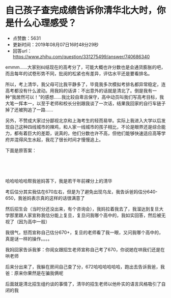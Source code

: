 # 自己孩子查完成绩告诉你清华北大时，你是什么心理感受？
- 点赞数：5631
- 更新时间：2019年08月07日16时48分29秒
- 回答url：https://www.zhihu.com/question/331275499/answer/740686340
<body>
 <p data-pid="awfMUYfy">emmm……大家别纠结现在的高考分了，可能大概也许分数也是会通货膨胀的吧，而且每年的试卷形势不同，批阅的松紧也有差异，评估水平还是要看排名。</p>
 <p data-pid="PJBl8uV0">所以，考上清华，我父母可比我平静多了，毕竟我多次模拟考排名都异常稳定，连高考都没有什么波动。用我妈的话讲：不出意外的话就是清北了。倒是我有一种“我居然可以！”的感想……我比较自卑且保守，高中动员叫我们写高考目标，我大笔一挥本一，以至于老师和校长分别跟我谈了一次话，结果我回家的自行车链子掉了还被狗追了一路……</p>
 <p data-pid="W00wp5bf">另外，不赞成大家过分鄙视北京和上海考生的轻而易举。实际上我进入大学以后发现自己这种四线城市的辣鸡，和人家一线城市的孩子相比，不论是眼界还是综合能力，都有着巨大的差距，说真的，他们分数也许不高，但他们能够快速适应高等学府并混得风生水起，我花了很长时间才慢慢追上。</p>
 <p data-pid="pKo9DBIc">下面是原答案：</p>
 <p class="ztext-empty-paragraph"><br></p>
 <p class="ztext-empty-paragraph"><br></p>
 <p data-pid="t-TDae-g">哈哈哈哈哈帮我爸妈答下，我是若干年前裸分上的清华</p>
 <p data-pid="X14YfiKb">考后估分其实我估在670左右，但是为了避免出现乌龙，我告诉爸妈估分640-650，我爸妈表示真的这样的话很满意了</p>
 <p data-pid="fvZ5sY7x">然后招生会（当时分还没出来，有个咨询会），我妈拉着我去了，我溜达到复旦大学那里跟人家宣称我估分能上复旦，复旦问我哪个高中的，我如实回答，然后被无视了（因为高中一般）</p>
 <p data-pid="7IhPfL8C">我很气，怒而宣称自己估分670+，复旦的老师看了我一眼，又问我哪个高中的，真是谜一样的操作。。。。</p>
 <p data-pid="rgkUbWwL">我妈回家告诉我爹：你闺女跟招生老师宣称自己考了670，你说她在哄我们还是在哄老师</p>
 <p data-pid="Uj1bFqP1">后来分出来了，我躲在房间自己查了分，672哈哈哈哈哈哈，跑出去告诉我爸，我爸：原来你果然是在骗我俩呢</p>
 <p data-pid="DoE-Hatd">后面就是清北招生组约谈的事情了，清华的招生老师以他朴实的语言风格吸引了自闭的我</p>
</body>